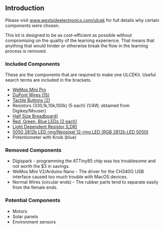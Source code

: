 ## Introduction
Please visit www.westsideelectronics.com/ulcek for full details why certain components were chosen.

This kit is designed to be as cost-efficient as possible without compromising on the quality of the learning experience. That means that anything that would hinder or otherwise break the flow in the learning process is removed.

### Included Components
These are the components that are required to make one ULCEKit. Useful search terms are included in the brackets.

* [WeMos Mini Pro](https://www.aliexpress.com/store/product/WEMOS-D1-mini-Pro-16M-bytes-external-antenna-connector-ESP8266-WIFI-Internet-of-Things-development-board/1331105_32724692514.html)
* [DuPont Wires (15)](https://www.aliexpress.com/item/Dupont-Line-40P-40P-Male-to-Male-Jump-Wire-Cable-22cm-Solderless-Flexible-Breadboard-Jumper-wires/32434911843.html)
* [Tactile Buttons (2)](https://www.aliexpress.com/item/100PCS-Black-head-Tactile-Push-Button-Switch-Momentary-12-12-7-3MM-Micro-switch-button-5/32753819289.html)
* Resistors (330,1k,10k,100k) (5 each) (1/4W, obtained from Digikey/Mouser)
* [Half Size Breadboard}](https://www.aliexpress.com/item/Free-Shipping-10pc-Quality-mini-bread-board-breadboard-8-5CM-x-5-5CM-400-holes/1785291644.html)
* [Red, Green, Blue LEDs (2 each)](https://www.aliexpress.com/item/100pcs-5mm-LED-diode-Light-Assorted-Kit-DIY-LEDs-Set-White-Yellow-Red-Green-Blue-free/32323764461.html)
* [Light Dependent Resistor (LDR)](https://www.aliexpress.com/item/20PCS-x-5528-Light-Dependent-Resistor-LDR-5MM-Photoresistor-wholesale-and-retail-Photoconductive-resistance-for-arduino/32623615207.html)
* [5050 2812b LED ring/Neopixel 12-ring LED (RGB 2812b LED 5050)](https://www.aliexpress.com/item/12-Bit-RGB-LED-Ring-WS2812-5050-Precise/32673494259.html)
* Potentiometer with Knob (blue)

### Removed Components
* Digispark - programming the ATTiny85 chip was too troublesome and not worth the $3 in savings.
* WeMos Mini V2/Arduino Nano - The driver for the CH340G USB interface caused too much trouble with MacOS devices.
* Normal Wires (circular ends) - The rubber parts tend to separate easily from the female ends.

### Potential Components
* Motors
* Solar panels
* Environment sensors
